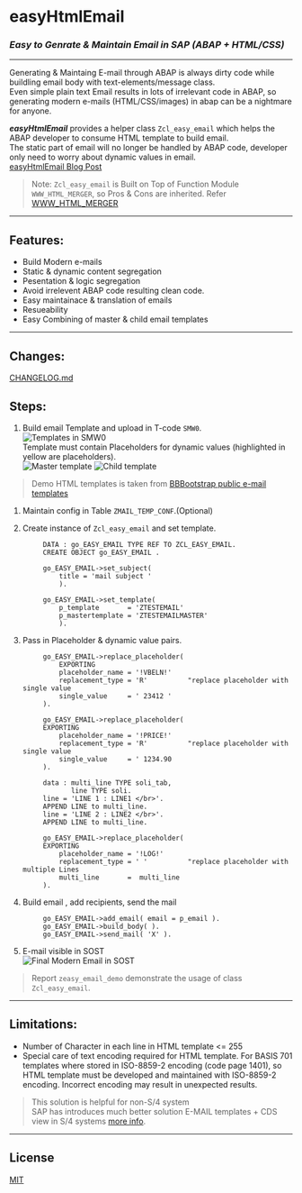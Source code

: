 # easyHtmlEmail
### *Easy to Genrate & Maintain Email in SAP (ABAP + HTML/CSS)*

---

Generating & Maintaing E-mail through ABAP is always dirty code while buildling email body with text-elements/message class.  
Even simple plain text Email results in lots of irrelevant code in ABAP, so generating modern e-mails (HTML/CSS/images) in abap can be a nightmare for anyone.

***easyHtmlEmail*** provides a helper class `Zcl_easy_email` which helps the ABAP developer to consume HTML template to build email.  
The static part of email will no longer be handled by ABAP code, developer only need to worry about dynamic values in email.  
[easyHtmlEmail Blog Post](https://blogs.sap.com/2021/10/04/easy-to-generate-maintain-email-abap-html-templates-easyhtmlemail)

> Note: `Zcl_easy_email` is Built on Top of Function Module `WWW_HTML_MERGER`, so Pros & Cons are inherited. Refer [WWW_HTML_MERGER](https://help.sap.com/saphelp_autoid2007/helpdata/en/2b/d921034b8a11d1894c0000e8323c4f/content.htm?no_cache=true)

---

## Features:

- Build Modern e-mails
- Static & dynamic content segregation
- Pesentation & logic segregation
- Avoid irrelevent ABAP code resulting clean code.
- Easy maintainace & translation of emails
- Resueability
- Easy Combining of master & child email templates

---
## Changes:  
[CHANGELOG.md](CHANGELOG.md)
## Steps:
1. Build email Template and upload in T-code `SMW0`.  
    ![Templates in SMW0](assests/img/SMW0.jpg)  
    Template must contain Placeholders for dynamic values (highlighted in yellow are placeholders).  
    ![Master template](assests/img/Master_html.jpg)
    ![Child template](assests/img/Child_html.jpg)  
> Demo HTML templates is taken from [BBBootstrap public e-mail templates](https://bbbootstrap.com/snippets/order-confirmation-email-template-19073214)  


1. Maintain config in Table `ZMAIL_TEMP_CONF`.(Optional)
   
2. Create instance of `Zcl_easy_email` and set template.  
            
            DATA : go_EASY_EMAIL TYPE REF TO ZCL_EASY_EMAIL.
            CREATE OBJECT go_EASY_EMAIL .
            
            go_EASY_EMAIL->set_subject(
                title = 'mail subject '
                ).

            go_EASY_EMAIL->set_template(
                p_template       = 'ZTESTEMAIL' 
                p_mastertemplate = 'ZTESTEMAILMASTER'
                ).
            
3. Pass in Placeholder & dynamic value pairs.  

            go_EASY_EMAIL->replace_placeholder(
                EXPORTING
                placeholder_name = '!VBELN!'
                replacement_type = 'R'          "replace placeholder with single value
                single_value     = ' 23412 '
            ).

            go_EASY_EMAIL->replace_placeholder(
            EXPORTING
                placeholder_name = '!PRICE!'
                replacement_type = 'R'          "replace placeholder with single value
                single_value     = ' 1234.90
            ).

            data : multi_line TYPE soli_tab,
                   line TYPE soli.
            line = 'LINE 1 : LINE1 </br>'.
            APPEND LINE to multi_line.
            line = 'LINE 2 : LINE2 </br>'.
            APPEND LINE to multi_line.
            
            go_EASY_EMAIL->replace_placeholder(
            EXPORTING
                placeholder_name = '!LOG!'
                replacement_type = ' '          "replace placeholder with multiple Lines
                multi_line       =  multi_line
            ).

4. Build email , add recipients, send the mail

            go_EASY_EMAIL->add_email( email = p_email ).
            go_EASY_EMAIL->build_body( ).
            go_EASY_EMAIL->send_mail( 'X' ).

5. E-mail visible in SOST  
   ![Final Modern Email in SOST](assests/img/Final_Mail_in_SOST.jpg)

> Report `zeasy_email_demo` demonstrate the usage of class `Zcl_easy_email`.  

---

## Limitations:
- Number of Character in each line in HTML template <= 255  
- Special care of text encoding required for HTML template. For BASIS 701 templates where stored in ISO-8859-2 encoding (code page 1401), so HTML template must be developed and maintained with ISO-8859-2 encoding. Incorrect encoding may result in unexpected results.  

> This solution is helpful for non-S/4 system  
> SAP has introduces much better solution E-MAIL templates + CDS view in S/4 systems [more info](https://blogs.sap.com/2019/10/12/e-mail-templates-in-s4-hana/).

---

## License

[MIT](LICENSE)
